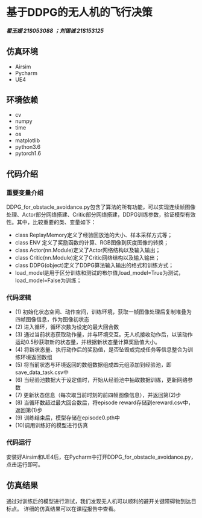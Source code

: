 基于DDPG的无人机的飞行决策
====
##### 翟玉媛 21S053088 ；刘锡诚 21S153125

仿真环境
-----
 * Airsim
 * Pycharm
 * UE4
 
环境依赖
-----
 * cv
 * numpy
 * time
 * os
 * matplotlib
 * python3.6
 * pytorch1.6
 
代码介绍
-----
### 重要变量介绍
 DDPG_for_obstacle_avoidance.py包含了算法的所有功能，可以实现连续帧图像处理、Actor部分网络搭建、Critic部分网络搭建，DDPG训练参数，验证模型有效性。其中，比较重要的类、变量如下：
  * class ReplayMemory定义了经验回放池的大小、样本采样方式等；
  * class ENV 定义了奖励函数的计算、RGB图像到灰度图像的转换；
  * class Actor(nn.Module)定义了Actor网络结构以及输入输出；
  * class Critic(nn.Module)定义了Critic网络结构以及输入输出；   
  * class DDPG(object)定义了DDPG算法输入输出的格式和训练方式；
  * load_model是用于区分训练和测试的布尔值,load_model=True为测试，load_model=False为训练；
### 代码逻辑
  * (1) 初始化状态空间、动作空间，训练环境，获取一帧图像处理后复制堆叠为四帧图像信息，作为图像初状态
  * (2) 进入循环，循环次数为设定的最大回合数
  * (3) 通过当前状态获取动作量，并与环境交互。无人机接收动作后，以该动作运动0.5秒获取新的状态量，并根据新状态量计算奖励值大小。
  * (4) 将新状态量、执行动作后的奖励值，是否坠毁或完成任务等信息整合为训练环境返回数组
  * (5) 将当前状态与环境返回的数组数据组成四元组添加到经验池，即save_data_task.csv中
  * (6) 当经验池数据大于设定值时，开始从经验池中抽取数据训练，更新网络参数
  * (7) 更新状态信息（每次取当前时刻的前四帧图像信息），并返回第(2)步
  * (8) 当循环数超过最大回合数后，将episode reward存储到ereward.csv中，返回第(1)步
  * (9) 训练结束后，模型存储在episode0.pth中
  * (10)调用训练好的模型进行仿真
 ### 代码运行
 安装好Airsim和UE4后，在Pycharm中打开DDPG_for_obstacle_avoidance.py，点击运行即可。
 
仿真结果
-----
通过对训练后的模型进行测试，我们发现无人机可以顺利的避开关键障碍物到达目标点。
 详细的仿真结果可以在课程报告中查看。

